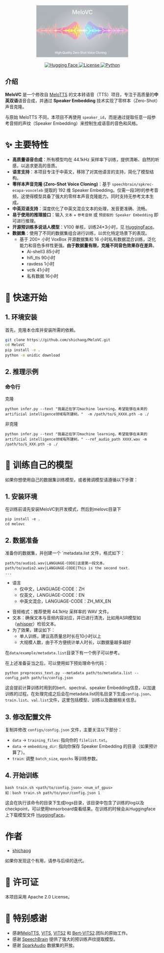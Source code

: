 <div align="center">
  <div>&nbsp;</div>
  <img src="logo.jpeg" width="300"/> <br>
</div>

<p align="center">
  <a href="https://huggingface.co/your-username/your-model-name">
    <img alt="Hugging Face" src="https://img.shields.io/badge/%F0%9F%A4%97%20Hugging%20Face-Models-blue">
  </a>
  <a href="LICENSE">
    <img alt="License" src="https://img.shields.io/badge/License-Apache%202.0-green.svg">
  </a>
  <a href="#">
    <img alt="Python" src="https://img.shields.io/badge/Python-3.9+-blue.svg">
  </a>
</p>

## 介绍
**MeloVC** 是一个修改自 [MeloTTS](https://github.com/myshell-ai/MeloTTS) 的文本转语音（TTS）项目，专注于高质量的**中英双语**语音合成，并通过 **Speaker Embedding** 技术实现了零样本（Zero-Shot）声音克隆。

与原始 MeloTTS 不同，本项目不再使用 `speaker_id`，而是通过提取任意一段参考音频的声纹（Speaker Embedding）来控制生成语音的音色和风格。

# ✨ 主要特性

*   **高质量语音合成**：所有模型均在 44.1kHz 采样率下训练，提供清晰、自然的听感，以追求更高的音质。
*   **语言支持**：本项目专注于中英文，移除了对其他语言的支持，简化了模型结构。
*   **零样本声音克隆 (Zero-Shot Voice Cloning)**：基于 `speechbrain/spkrec-ecapa-voxceleb` 提取的 192 维 Speaker Embedding。仅需一段3秒的参考音频，这使得模型具备了强大的零样本声音克隆能力。同时支持无参考文本生成。
*   **中英双语支持**：深度优化了中英文混合文本的处理，发音更准确、流畅。
*   **易于使用的推理接口**：输入 `文本` + `参考音频` 或 `预提取的 Speaker Embedding` 即可进行推理。
*   **开源预训练多说话人模型**：V100 单核，训练24*3小时，见 [HuggingFace](https://huggingface.co/shichaog/MeloVC/)。
*   **数据集**：使用了不同的数据集组合进行训练，以优化特定场景下的表现。
    *   基于 200+ 小时 VoxBox 开源数据集和 16 小时私有数据混合训练，泛化能力和音色多样性更强。**由于数据量有限，克隆不同音色效果存在差异**。
        *   Ai-shell3 85小时
        *   hifi_tts   90小时
        *   ravdess   1小时
        *   vctk     41小时
        *   私有数据 16小时

# 🚀 快速开始

## 1. 环境安装

首先，克隆本仓库并安装所需的依赖。
```bash
git clone https://github.com/shichaog/MeloVC.git
cd MeloVC
pip install -e .
python -m unidic download
```

## 2. 推理示例

### 命令行

克隆

```
python infer.py --text "我最近在学习machine learning，希望能够在未来的artificial intelligence领域有所建树。"  -m /path/to/G_XXXX.pth -o ./
```

非克隆

```
python infer.py --text "我最近在学习machine learning，希望能够在未来的artificial intelligence领域有所建树。" --ref_audio_path XXXX.wav -m /path/to/G_XXX.pth -o ./
```

# 🔧 训练自己的模型

如果你想使用自己的数据集训练模型，或者微调模型请遵循以下步骤：

## 1. 安装环境

在训练前请先安装MeloVC到开发模式，然后到melovc目录下

```
pip install -e .
cd melovc
```

## 2. 数据准备

准备你的数据集，并创建一个 `metadata.list 文件，格式如下：

```
path/to/audio1.wav|LANGUAGE-CODE|这是第一段文本。
path/to/audio2.wav|LANGUAGE-CODE|This is the second text.
...
```

* 语言
  * 仅中文，LANGUAGE-CODE：ZH
  * 仅英文，LANGUAGE-CODE：EN
  * 中英文混合，LANGUAGE-CODE：ZH_MIX_EN

- 音频格式：推荐使用 44.1kHz 采样率的 WAV 文件。
- 文本：确保文本与音频内容对应，并已进行清洗，比如用ASR模型如（[whisper](https://github.com/openai/whisper)）检验文本。
- 为了效果，建议如下：
  - 单人训练，建议高质量总时长在10小时以上
  - 大规模人数，由于不方便统计单人时长，以数据量越多越好

在`data/example/metadata.list`目录下有一个例子可以参考。

在上述准备妥当之后，可以使用如下预处理命令代码：
```
python preprocess_text.py --metadata path/to/metadata.list --config_path path/to/config.json
```

这会提前计算训练时用到的bert、spectral、speaker Embedding信息，以加速训练的过程。在处理完成之后会在metadata.list同名目录下生成`config.json`、`train.list`、`val.list`文件，这里包括模型、训练以及数据相关信息。

## 3. 修改配置文件

复制并修改 `configs/config.json` 文件，主要关注以下部分：
- `data` -> `training_files`: 指向你的 `filelist.txt`。
- `data` -> `embedding_dir`: 指向你保存 Speaker Embedding 的目录（如果预计算了）。
- `train`: 调整 `batch_size`, `epochs` 等训练参数。

## 4. 开始训练

```
bash train.sh <path/to/config.json> <num_of_gpus>
如：bash train.sh path/to/your/config.json 1
```

这会在执行该命令的目录下生成logs目录，该目录中包含了训练的log以及checkpoint，可以使用tensorboard查看结果。在训练的时候会从Huggingface上下载模型文件 [HuggingFace](https://huggingface.co/shichaog/MeloVC/)。

# 作者

- [shichaog](https://github.com/shichaog/) 

如果你发现这个有用，请参与后续的迭代。

# 📜 许可证

本项目采用 Apache 2.0 License。
# 🙏 特别感谢

- 感谢[MeloTTS](https://github.com/myshell-ai/MeloTTS), [VITS](https://github.com/jaywalnut310/vits), [VITS2](https://github.com/daniilrobnikov/vits2) 和 [Bert-VITS2](https://github.com/fishaudio/Bert-VITS2).团队的原始工作。
- 感谢 [SpeechBrain](https://github.com/speechbrain/speechbrain)  提供了强大的预训练声纹提取模型。
- 感谢 [SparkAudio](https://github.com/SparkAudio/VoxBox) 数据集的开放。
